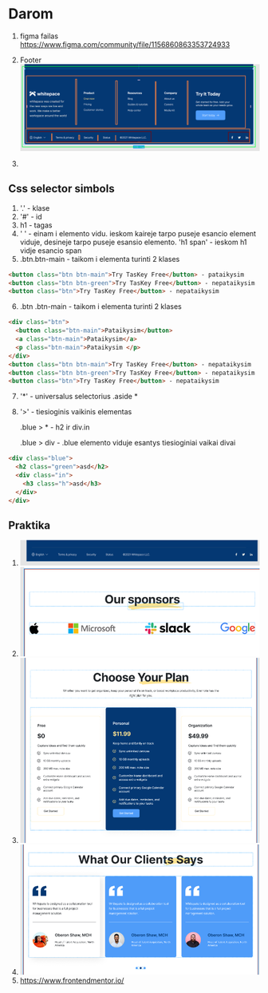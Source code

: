 # Darom

1. figma failas https://www.figma.com/community/file/1156860863353724933
2. Footer
   ![](assets/2023-06-21-09-46-27.png)

3.

## Css selector simbols

1. '.' - klase
2. '#' - id
3. h1 - tagas
4. ' ' - einam i elemento vidu. ieskom kaireje tarpo puseje esancio element viduje, desineje tarpo puseje esansio elemento. 'h1 span' - ieskom h1 vidje esancio span
5. .btn.btn-main - taikom i elementa turinti 2 klases

```html
<button class="btn btn-main">Try TasKey Free</button> - pataikysim
<button class="btn btn-green">Try TasKey Free</button> - nepataikysim
<button class="btn">Try TasKey Free</button> - nepataikysim
```

6. .btn .btn-main - taikom i elementa turinti 2 klases

```html
<div class="btn">
  <button class="btn-main">Pataikysim</button>
  <a class="btn-main">Pataikysim</a>
  <p class="btn-main">Pataikysim </p>
</div>
<button class="btn btn-main">Try TasKey Free</button> - nepataikysim
<button class="btn btn-green">Try TasKey Free</button> - nepataikysim
<button class="btn">Try TasKey Free</button> - nepataikysim
```

7. '\*' - universalus selectorius
   .aside \*

8. '>' - tiesioginis vaikinis elementas

   .blue > \* - h2 ir div.in

   .blue > div - .blue elemento viduje esantys tiesioginiai vaikai divai

```html
<div class="blue">
  <h2 class="green">asd</h2>
  <div class="in">
    <h3 class="h">asd</h3>
  </div>
</div>
```

## Praktika

1. ![](assets/2023-06-21-11-55-00.png)
1. ![](assets/2023-06-21-11-53-56.png)
1. ![](assets/2023-06-21-11-54-05.png)
1. ![](assets/2023-06-21-11-54-35.png)
1. https://www.frontendmentor.io/
